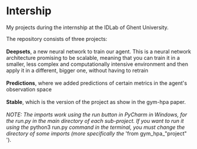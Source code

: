 # Intership
My projects during the internship at the IDLab of Ghent University.

The repository consists of three projects: 
<br><br><b>Deepsets</b>, a new neural network to train our agent. This is a neural network architecture promising to be scalable, meaning that you can train it in a smaller, less complex and computationally intensive environment and then apply it in a different, bigger one, without having to retrain 
<br><br><b>Predictions</b>,  where we added predictions of certain metrics in the agent's observation space
<br><br><b>Stable</b>, which is the version of the project as show in the gym-hpa paper.
<br><br><i>NOTE: The imports work using the run button in PyCharm in Windows, for the run.py in the main directory of each sub-project.
If you want to run it using the </i>python3 run.py<i> command in the
terminal, you must change the directory of some imports (more specifically the </i>'from gym_hpa_"project" ').